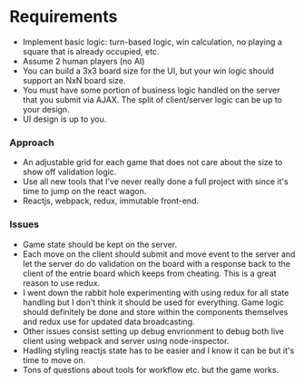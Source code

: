 # Requirements

- Implement basic logic: turn-based logic, win calculation, no playing a square that is already occupied, etc.
- Assume 2 human players (no AI)
- You can build a 3x3 board size for the UI, but your win logic should support an NxN board size.
- You must have some portion of business logic handled on the server that you submit via AJAX. The split of client/server logic can be up to your design.
- UI design is up to you.

### Approach

- An adjustable grid for each game that does not care about the size to show off validation logic.
- Use all new tools that I've never really done a full project with since it's time to jump on the react wagon.
- Reactjs, webpack, redux, immutable front-end.

### Issues

 - Game state should be kept on the server.
 - Each move on the client should submit and move event to the server and let the server do do validation on the board with a response back to the client of the entrie board which keeps from cheating. This is a great reason to use redux.
 - I went down the rabbit hole experimenting with using redux for all state handling but I don't think it should be used for everything. Game logic should definitely be done and store within the components themselves and redux use for updated data broadcasting. 
 - Other issues consist setting up debug envrionment to debug both live client using webpack and server using node-inspector.
 - Hadling styling reactjs state has to be easier and I know it can be but it's time to move on.
 - Tons of questions about tools for workflow etc. but the game works.